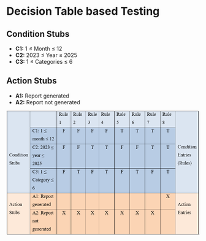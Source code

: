 # Decision Table based Testing

## Condition Stubs
- **C1:** 1 ≤ Month ≤ 12
- **C2:** 2023 ≤ Year ≤ 2025
- **C3:** 1 ≤ Categories ≤ 6

## Action Stubs
- **A1:** Report generated
- **A2:** Report not generated

![Decision Table](Decision_table.png)
